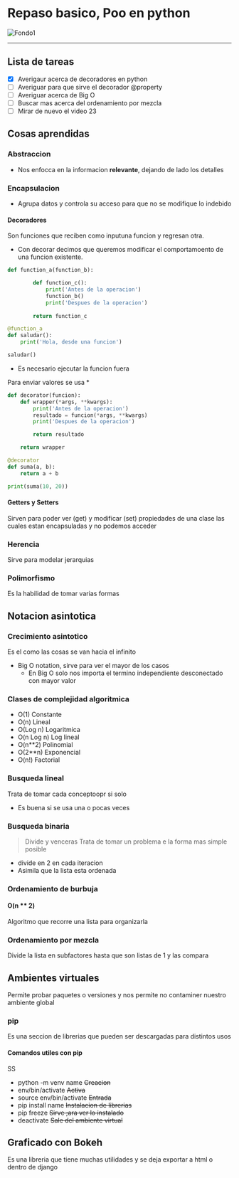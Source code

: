 <!--HEADING-->

# Repaso basico, Poo en python

![Fondo1](https://static.platzi.com/cdn-cgi/image/width=1024,quality=50,format=auto/media/achievements/badge-poo-algoritmos-python-8960967b-d29a-47a6-85f6-db9b7b4dc8a9.png "Logo del curso")

---

## Lista de tareas
* [x] Averigaur acerca de decoradores en python
* [ ] Averiguar para que sirve el decorador @property
* [ ] Averiguar acerca de Big O
* [ ] Buscar mas acerca del ordenamiento por mezcla
* [ ] Mirar de nuevo el video 23

## Cosas aprendidas

### **Abstraccion**

* Nos enfocca en la informacion **relevante**, dejando de lado los detalles

### **Encapsulacion**

* Agrupa datos y controla su acceso para que no se modifique lo indebido

#### Decoradores
Son funciones que reciben como inputuna funcion y regresan otra. 
* Con decorar decimos que queremos modificar el comportamoento de una funcion existente.

```python
def function_a(function_b):

        def function_c():
            print('Antes de la operacion')
            function_b()
            print('Despues de la operacion')
            
        return function_c

@function_a
def saludar():
    print('Hola, desde una funcion')

saludar()
```

* Es necesario ejecutar la funcion fuera

Para enviar valores se usa *

```python
def decorator(funcion):
    def wrapper(*args, **kwargs):
        print('Antes de la operacion')
        resultado = funcion(*args, **kwargs)
        print('Despues de la operacion')

        return resultado

    return wrapper

@decorator
def suma(a, b):
    return a + b

print(suma(10, 20))
```

#### Getters y Setters

Sirven para poder ver (get) y modificar (set) propiedades de una clase las cuales estan encapsuladas y no podemos acceder

### Herencia
Sirve para modelar jerarquias

### Polimorfismo

Es la habilidad de tomar varias formas

## Notacion asintotica
### Crecimiento asintotico

Es el como las cosas se van hacia el infinito

* Big O notation, sirve para ver el mayor de los casos
    * En Big O solo  nos importa el termino independiente desconectado con mayor valor

### Clases de complejidad algoritmica

* O(1) Constante
* O(n) Lineal
* O(Log n) Logaritmica
* O(n Log n) Log lineal
* O(n**2) Polinomial
* O(2**n) Exponencial
* O(n!) Factorial

### Busqueda lineal
Trata de tomar cada conceptoopr si solo
* Es buena si se usa una o pocas veces

### Busqueda binaria

> Divide y venceras
Trata de tomar un problema e la forma mas simple posible
* divide en 2 en cada iteracion
* Asimila que la lista esta ordenada

### Ordenamiento de burbuja
#### O(n ** 2)
Algoritmo que recorre una lista para organizarla

### Ordenamiento por mezcla
Divide la lista en subfactores hasta que son listas de 1 y las compara

## Ambientes virtuales

Permite probar paquetes o versiones y nos permite no contaminer nuestro ambiente global

### pip

Es una seccion de librerias que pueden ser descargadas para distintos usos

#### Comandos utiles con pip
SS
* python -m venv name ~~Creacion~~
* env/bin/activate ~~Activa~~
* source env/bin/activate ~~Entrada~~
* pip install name ~~Instalacion de librerias~~
* pip freeze  ~~Sirve ;ara ver lo instalado~~
* deactivate ~~Sale del ambiente virtual~~

## Graficado con Bokeh

Es una libreria que tiene muchas utilidades y se deja exportar a html o dentro de django